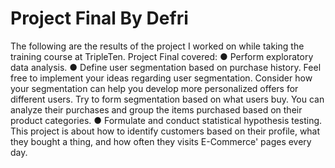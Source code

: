 # Project Final By Defri
The following are the results of the project I worked on while taking the training course at TripleTen. Project Final covered:
  ● Perform exploratory data analysis.
  ● Define user segmentation based on purchase history. Feel free to implement your ideas regarding user segmentation. Consider how your segmentation can help you develop more personalized offers for different users. Try to form segmentation based on what users buy. You can analyze their purchases and group the items purchased based on their product categories.
  ● Formulate and conduct statistical hypothesis testing.
This project is about how to identify customers based on their profile, what they bought a thing, and how often they visits E-Commerce' pages every day.
